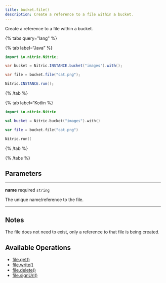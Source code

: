 ```yaml
---
title: bucket.file()
description: Create a reference to a file within a bucket.
---
```


Create a reference to a file within a bucket.

{% tabs query="lang" %}

{% tab label=“Java” %}

```java
import io.nitric.Nitric;

var bucket = Nitric.INSTANCE.bucket("images").with();

var file = bucket.file("cat.png");

Nitric.INSTANCE.run();
```

{% /tab %}

{% tab label=“Kotlin %}

```kotlin
import io.nitric.Nitric

val bucket = Nitric.bucket("images").with()

var file = bucket.file("cat.png")

Nitric.run()
```

{% /tab %}

{% /tabs %}

## Parameters

---

**name** required `string`

The unique name/reference to the file.

---

## Notes

The file does not need to exist, only a reference to that file is being created.

## Available Operations

- [file.get()](./bucket-file-get)
- [file.write()](./bucket-file-write)
- [file.delete()](./bucket-file-delete)
- [file.signUrl()](./bucket-file-signurl)
